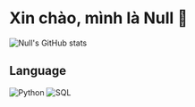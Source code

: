 # Xin chào, mình là Null 👋
![Null's GitHub stats](https://github-readme-stats.vercel.app/api?username=0null01&show_icons=true&theme=radical)

## Language
![Python](https://img.shields.io/badge/-Python-3776AB?style=for-the-badge&logo=python&logoColor=white)
![SQL](https://img.shields.io/badge/-SQL-00758F?style=for-the-badge&logo=mysql&logoColor=white)